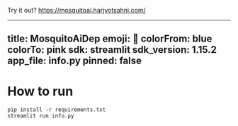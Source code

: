 Try it out?
https://mosquitoai.harjyotsahni.com/

---
title: MosquitoAiDep
emoji: 🐢
colorFrom: blue
colorTo: pink
sdk: streamlit
sdk_version: 1.15.2
app_file: info.py
pinned: false
---

# How to run
```pip install -r requirements.txt```
<br/>
```streamlit run info.py```
